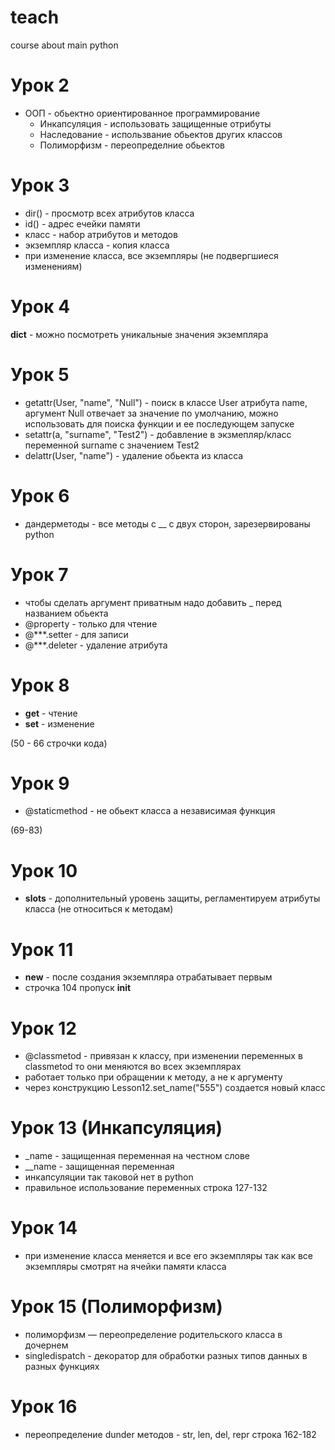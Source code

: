 # teach
course about main python

# Урок 2

- ООП - обьектно ориентированное программирование 
    - Инкапсуляция - использовать защищенные отрибуты 
    - Наследование - использвание обьектов других классов
    - Полиморфизм - переопределние обьектов
   
# Урок 3

- dir() - просмотр всех атрибутов класса
- id() - адрес ечейки памяти
- класс - набор атрибутов и методов
- экземпляр класса - копия класса
- при изменение класса, все экземпляры (не подвергшиеся изменениям)

# Урок 4

__dict__ - можно посмотреть уникальные значения экземпляра

# Урок 5

- getattr(User, "name", "Null") - поиск в классе User атрибута name, аргумент Null отвечает за значение по умолчанию, можно использовать для поиска функции и ее последующем запуске
- setattr(a, "surname", "Test2") - добавление в экзмепляр/класс переменной surname с значением Test2
- delattr(User, "name") - удаление обьекта из класса

# Урок 6

- дандерметоды - все методы с __ с двух сторон, зарезервированы python

# Урок 7

- чтобы сделать аргумент приватным надо добавить _ перед названием обьекта
- @property - только для чтение
- @***.setter - для записи
- @***.deleter - удаление атрибута

# Урок 8

- __get__ - чтение
- __set__ - изменение
  
(50 - 66 строчки кода)

# Урок 9

- @staticmethod - не обьект класса а независимая функция 

(69-83)

# Урок 10

- __slots__ - дополнительный уровень защиты, регламентируем атрибуты класса (не относиться к методам)

# Урок 11

- __new__ - после создания экземпляра отрабатывает первым
- строчка 104 пропуск __init__

# Урок 12

- @classmetod - привязан к классу, при изменении переменных в classmetod то они меняются во всех экземплярах
- работает только при обращении к методу, а не к аргументу
- через конструкцию Lesson12.set_name("555") создается новый класс

# Урок 13 (Инкапсуляция)

- _name - защищенная переменная на честном слове
- __name - защищенная переменная
- инкапсуляции так таковой нет в python
- правильное использование переменных строка 127-132

# Урок 14

- при изменение класса меняется и все его экземпляры так как все экземпляры смотрят на ячейки памяти класса

# Урок 15 (Полиморфизм)

- полиморфизм — переопределение родительского класса в дочернем
- singledispatch - декоратор для обработки разных типов данных в разных функциях

# Урок 16

- переопределение dunder методов - str, len, del, repr строка 162-182
